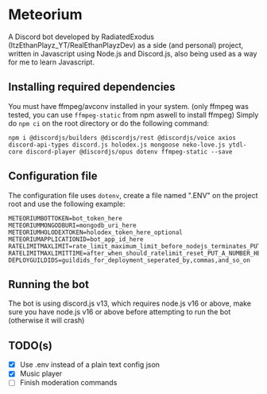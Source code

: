 # Meteorium
A Discord bot developed by RadiatedExodus (ItzEthanPlayz_YT/RealEthanPlayzDev) as a side (and personal) project, written in Javascript using Node.js and Discord.js, also being used as a way for me to learn Javascript.

## Installing required dependencies
You must have ffmpeg/avconv installed in your system. (only ffmpeg was tested, you can use ``ffmpeg-static`` from npm aswell to install ffmpeg)
Simply do ``npm ci`` on the root directory or do the following command:
```
npm i @discordjs/builders @discordjs/rest @discordjs/voice axios discord-api-types discord.js holodex.js mongoose neko-love.js ytdl-core discord-player @discordjs/opus dotenv ffmpeg-static --save
```

## Configuration file
The configuration file uses ``dotenv``, create a file named ".ENV" on the project root and use the following example:
```
METEORIUMBOTTOKEN=bot_token_here
METEORIUMMONGODBURI=mongodb_uri_here
METEORIUMHOLODEXTOKEN=holodex_token_here_optional
METEORIUMAPPLICATIONID=bot_app_id_here
RATELIMITMAXLIMIT=rate_limit_maximum_limit_before_nodejs_terminates_PUT_A_NUMBER_HERE
RATELIMITMAXLIMITTIME=after_when_should_ratelimit_reset_PUT_A_NUMBER_HERE
DEPLOYGUILDIDS=guildids_for_deployment_seperated_by,commas,and_so_on
```

## Running the bot
The bot is using discord.js v13, which requires node.js v16 or above, make sure you have node.js v16 or above before attempting to run the bot (otherwise it will crash)

## TODO(s)
- [x] Use .env instead of a plain text config json
- [x] Music player
- [ ] Finish moderation commands